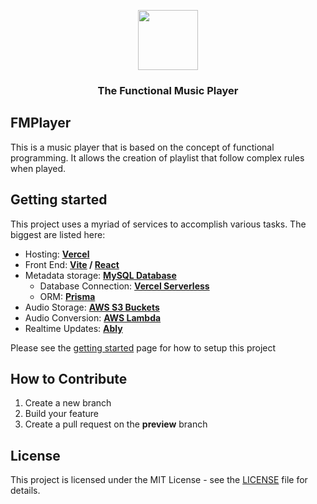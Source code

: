 <p align="center" >
  <img src="https://music.wagologies.com/favicon-dark-mode.svg" width="96" color="white">
  <h3 align="center">The Functional Music Player</h3>
</p>

## FMPlayer

This is a music player that is based on the concept of functional programming. It allows the creation of playlist that follow complex rules when played.

## Getting started

This project uses a myriad of services to accomplish various tasks. The biggest are listed here:

- Hosting: **[Vercel](https://vercel.com/)**
- Front End: **[Vite](https://vitejs.dev/) / [React](https://react.dev/)**
- Metadata storage: **[MySQL Database](https://www.mysql.com/)**
  - Database Connection: **[Vercel Serverless](https://vercel.com/docs/functions/serverless-functions)**
  - ORM: **[Prisma](https://www.prisma.io/client)**
- Audio Storage: **[AWS S3 Buckets](https://aws.amazon.com/s3/)**
- Audio Conversion: **[AWS Lambda](https://aws.amazon.com/lambda/)**
- Realtime Updates: **[Ably](https://ably.com/)**

Please see the [getting started](getting-started.md) page for how to setup this project

## How to Contribute

1. Create a new branch
2. Build your feature
3. Create a pull request on the **preview** branch

## License

This project is licensed under the MIT License - see the [LICENSE](LICENSE) file for details.
